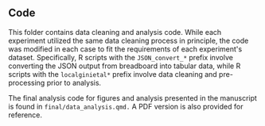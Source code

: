 ## Code

This folder contains data cleaning and analysis code. While each experiment utilized the same data cleaning process in principle, the code was modified in each case to fit the requirements of each experiment's dataset. Specifically, R scripts with the `JSON_convert_*` prefix involve converting the JSON output from breadboard into tabular data, while R scripts with the `localginietal*` prefix involve data cleaning and pre-processing prior to analysis.

The final analysis code for figures and analysis presented in the manuscript is found in `final/data_analysis.qmd.` A PDF version is also provided for reference.
